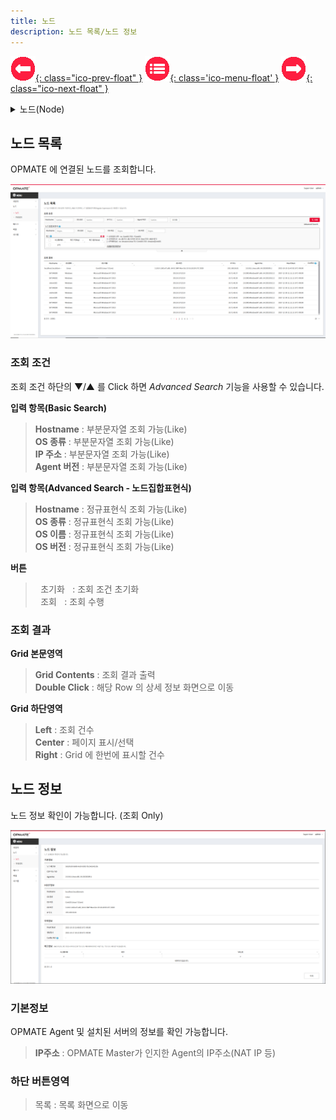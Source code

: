 ```yaml
---
title: 노드
description: 노드 목록/노드 정보
---
```


<link rel="stylesheet" type="text/css" href="css/opme.css">

<!-- Defined -->
[node-lst]: img/node-lst.png
[node-dtl]: img/node-dtl.png

<!-- Floating Menu -->
[prev]: role.html "역할"
[menu]: index.html "목차"
[next]: nodereview.html "태스크"
[ico-prev]: img/icon/ico-prev.png
[ico-menu]: img/icon/ico-menu.png
[ico-next]: img/icon/ico-next.png
[![이전][ico-prev]{: class="ico-prev-float" }][prev]
[![목차][ico-menu]{: class='ico-menu-float' }][menu]
[![다음][ico-next]{: class="ico-next-float" }][next]


<details>
<summary>노드(Node)</summary>
    노드는 Agent가 설치된 장비를 마스터가 인식하는 단위입니다.
</details>


## 노드 목록

OPMATE 에 연결된 노드를 조회합니다.   

![노드 목록][node-lst]

### **조회 조건**

조회 조건 하단의 ▼/▲ 를 Click 하면 _Advanced Search_ 기능을 사용할 수 있습니다.

**입력 항목(Basic Search)**

> **Hostname** : 부분문자열 조회 가능(Like)   
> **OS 종류** : 부분문자열 조회 가능(Like)  
> **IP 주소** : 부분문자열 조회 가능(Like)   
> **Agent 버전** : 부분문자열 조회 가능(Like)  

**입력 항목(Advanced Search - 노드집합표현식)**

> **Hostname** : 정규표현식 조회 가능(Like)  
> **OS 종류** : 정규표현식 조회 가능(Like)  
> **OS 이름** : 정규표현식 조회 가능(Like)  
> **OS 버전** : 정규표현식 조회 가능(Like)  

**버튼**

> <kbd class="btn-gray">&nbsp;초기화&nbsp;</kbd> : 조회 조건 초기화  
> <kbd class="btn-red">&nbsp;조회&nbsp;</kbd> : 조회 수행  
 
### **조회 결과**

**Grid 본문영역**

> **Grid Contents** : 조회 결과 출력  
> **Double Click** : 해당 Row 의 상세 정보 화면으로 이동
 
**Grid 하단영역**

> **Left** : 조회 건수  
> **Center** : 페이지 표시/선택  
> **Right** : Grid 에 한번에 표시할 건수  


## 노드 정보

노드 정보 확인이 가능합니다. (조회 Only)

![노드 정보][node-dtl]
 
### **기본정보**

OPMATE Agent 및 설치된 서버의 정보를 확인 가능합니다.

> **IP주소** : OPMATE Master가 인지한 Agent의 IP주소(NAT IP 등)

### **하단 버튼영역**

> <kbd class="btn-gray">목록</kbd> : 목록 화면으로 이동  
 
 